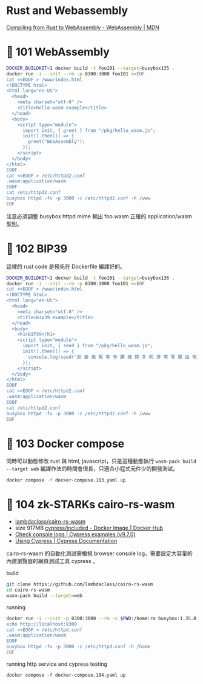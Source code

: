 # Rust and Webassembly

[Compiling from Rust to WebAssembly - WebAssembly | MDN](https://developer.mozilla.org/en-US/docs/WebAssembly/Rust_to_wasm)

# 🌸 101 WebAssembly

```sh
DOCKER_BUILDKIT=1 docker build -t foo101 --target=busybox135 .
docker run -i --init --rm -p 8300:3000 foo101 <<EOF
cat <<EOOF > /www/index.html
<!DOCTYPE html>
<html lang="en-US">
  <head>
    <meta charset="utf-8" />
    <title>hello-wasm example</title>
  </head>
  <body>
    <script type="module">
      import init, { greet } from "/pkg/hello_wasm.js";
      init().then(() => {
        greet("WebAssembly");
      });
    </script>
  </body>
</html>
EOOF
cat <<EOOF > /etc/httpd2.conf
.wasm:application/wasm
EOOF
cat /etc/httpd2.conf
busybox httpd -fv -p 3000 -c /etc/httpd2.conf -h /www
EOF
```

注意必須調整 busybox httpd mime 輸出 foo.wasm 正確的 application/wasm 型別。

# 🍓 102 BIP39

這裡的 rust code 是預先在 Dockerfile 編譯好的。

```sh
DOCKER_BUILDKIT=1 docker build -t foo101 --target=busybox136 .
docker run -i --init --rm -p 8300:3000 foo101 <<EOF
cat <<EOOF > /www/index.html
<!DOCTYPE html>
<html lang="en-US">
  <head>
    <meta charset="utf-8" />
    <title>bip39 example</title>
  </head>
  <body>
    <h1>BIP39</h1>
    <script type="module">
      import init, { seed } from "/pkg/hello_wasm.js";
      init().then(() => {
        console.log(seed("狀 姜 幾 叛 客 參 鑽 搞 筒 冬 明 滲 等 零 願 由 改 儀"));
      });
    </script>
  </body>
</html>
EOOF
cat <<EOOF > /etc/httpd2.conf
.wasm:application/wasm
EOOF
cat /etc/httpd2.conf
busybox httpd -fv -p 3000 -c /etc/httpd2.conf -h /www
EOF
```

# 🍓 103 Docker compose 

同時可以動態修改 rust 與 html, javascript，只是這種動態執行 ```wasm-pack build --target web``` 編譯作法的時間會很長，只適合小程式元件少的開發測試。

```sh
docker compose -f docker-compose.103.yaml up
```

# 🐔 104 zk-STARKs cairo-rs-wasm

- [lambdaclass/cairo-rs-wasm](https://github.com/lambdaclass/cairo-rs-wasm)
- size 917MB [cypress/included - Docker Image | Docker Hub](https://hub.docker.com/r/cypress/included)
- [Check console logs | Cypress examples (v9.7.0)](https://glebbahmutov.com/cypress-examples/9.7.0/recipes/check-console-logs.html#check-at-the-end-of-the-test)
- [Using Cypress | Cypress Documentation](https://docs.cypress.io/faq/questions/using-cypress-faq#How-do-I-spy-on-console-log)

cairo-rs-wasm 的自動化測試需檢視 browser console log，需要設定大容量的內建瀏覽器的網頁測試工具 cypress 。

build

```sh
git clone https://github.com/lambdaclass/cairo-rs-wasm
cd cairo-rs-wasm
wasm-pack build --target=web
```

running

```sh
docker run -i --init -p 8300:3000 --rm -v $PWD:/home:ro busybox:1.35.0 <<EOF
echo http://localhost:8300
cat <<EOOF > /etc/httpd.conf
.wasm:application/wasm
EOOF
busybox httpd -fv -p 3000 -c /etc/httpd.conf -h /home
EOF
```

running http service and cypress testing

```
docker compose -f docker-compose.104.yaml up
```